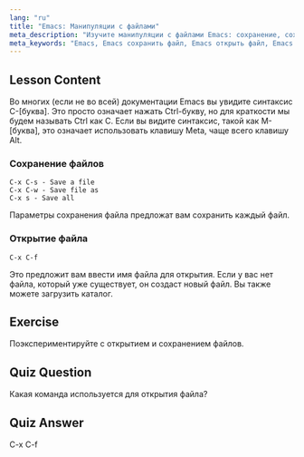 ```yaml
---
lang: "ru"
title: "Emacs: Манипуляции с файлами"
meta_description: "Изучите манипуляции с файлами Emacs: сохранение, сохранение как и открытие файлов с помощью команд C-x C-s, C-x C-w и C-x C-f. Освойте основные операции с файлами Emacs!"
meta_keywords: "Emacs, Emacs сохранить файл, Emacs открыть файл, Emacs учебник, команды Linux, Emacs для начинающих, Emacs руководство"
---
```


## Lesson Content

Во многих (если не во всей) документации Emacs вы увидите синтаксис C-[буква]. Это просто означает нажать Ctrl-букву, но для краткости мы будем называть Ctrl как C. Если вы видите синтаксис, такой как M-[буква], это означает использовать клавишу Meta, чаще всего клавишу Alt.

### Сохранение файлов

```
C-x C-s - Save a file
C-x C-w - Save file as
C-x s - Save all
```

Параметры сохранения файла предложат вам сохранить каждый файл.

### Открытие файла

```
C-x C-f
```

Это предложит вам ввести имя файла для открытия. Если у вас нет файла, который уже существует, он создаст новый файл. Вы также можете загрузить каталог.

## Exercise

Поэкспериментируйте с открытием и сохранением файлов.

## Quiz Question

Какая команда используется для открытия файла?

## Quiz Answer

C-x C-f
